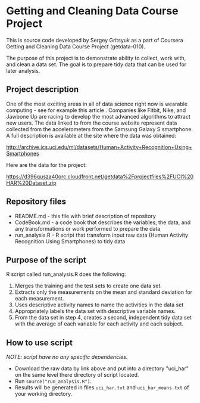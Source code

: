 # Getting and Cleaning Data Course Project

This is source code developed by Sergey Gritsyuk as a part of Coursera Getting and Cleaning Data Course Project (getdata-010).

The purpose of this project is to demonstrate ability to collect, work with, and clean a data set. The goal is to prepare tidy data that can be used for later analysis.

## Project description

One of the most exciting areas in all of data science right now is wearable computing - see for example this article . Companies like Fitbit, Nike, and Jawbone Up are racing to develop the most advanced algorithms to attract new users. The data linked to from the course website represent data collected from the accelerometers from the Samsung Galaxy S smartphone. A full description is available at the site where the data was obtained: 

http://archive.ics.uci.edu/ml/datasets/Human+Activity+Recognition+Using+Smartphones 

Here are the data for the project: 

https://d396qusza40orc.cloudfront.net/getdata%2Fprojectfiles%2FUCI%20HAR%20Dataset.zip 

## Repository files

* README.md - this file with brief description of repository
* CodeBook.md - a code book that describes the variables, the data, and any transformations or work performed to prepare the data
* run_analysis.R - R script that transform input raw data (Human Activity Recognition Using Smartphones) to tidy data

## Purpose of the script 

R script called run_analysis.R does the following:

1. Merges the training and the test sets to create one data set.
2. Extracts only the measurements on the mean and standard deviation for each measurement. 
3. Uses descriptive activity names to name the activities in the data set
4. Appropriately labels the data set with descriptive variable names. 
5. From the data set in step 4, creates a second, independent tidy data set with the average of each variable for each activity and each subject.


## How to use script

*NOTE: script have no any specific dependencies.*

* Download the raw data by link above and put into a directory "uci_har" on the same level there directory of script located.
* Run ```source("run_analysis.R")```.
* Results will be generated in files ```uci_har.txt``` and ```uci_har_means.txt``` of your working directory. 